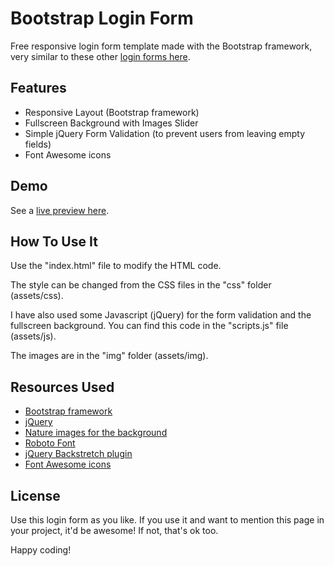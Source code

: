# Bootstrap Login Form
Free responsive login form template made with the Bootstrap framework, very similar to these other <a href="http://azmind.com/2015/04/19/bootstrap-login-forms/">login forms here</a>.

<h2>Features</h2>

<ul>
<li>Responsive Layout (Bootstrap framework)</li>
<li>Fullscreen Background with Images Slider</li>
<li>Simple jQuery Form Validation (to prevent users from leaving empty fields)</li>
<li>Font Awesome icons</li>
</ul>

<h2>Demo</h2>

See a <a href="http://azmind.com/demo/bootstrap-login-form-github/" target="_blank">live preview here</a>.

<h2>How To Use It</h2>

Use the "index.html" file to modify the HTML code.

The style can be changed from the CSS files in the "css" folder (assets/css).

I have also used some Javascript (jQuery) for the form validation and the fullscreen background. You can find this code in the "scripts.js" file (assets/js).

The images are in the "img" folder (assets/img).

<h2>Resources Used</h2>

<ul>
<li><a href="http://getbootstrap.com/" target="_blank">Bootstrap framework</a></li>
<li><a href="https://jquery.com/" target="_blank">jQuery</a></li>
<li><a href="http://norwaygeographical.com/outdoor-photos/" target="_blank">Nature images for the background</a></li>
<li><a href="https://www.google.com/fonts/specimen/Roboto" target="_blank">Roboto Font</a></li>
<li><a href="http://srobbin.com/jquery-plugins/backstretch/" target="_blank">jQuery Backstretch plugin</a></li>
<li><a href="http://fortawesome.github.io/Font-Awesome/" target="_blank">Font Awesome icons</a></li>
</ul>

<h2>License</h2>

Use this login form as you like. If you use it and want to mention this page in your project, it'd be awesome! If not, that's ok too.

Happy coding!
